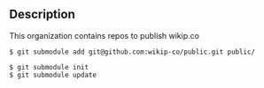 ## Description

This organization contains repos to publish wikip.co


`$ git submodule add git@github.com:wikip-co/public.git public/`

```
$ git submodule init
$ git submodule update
```
